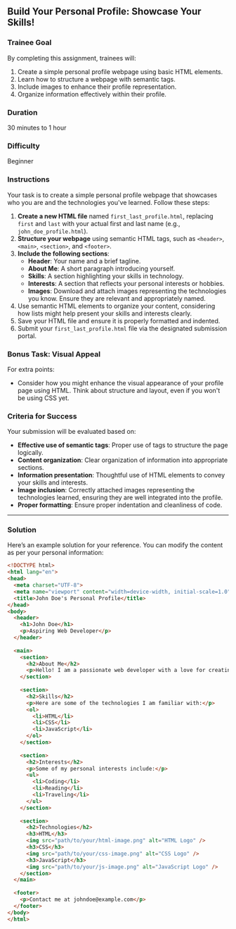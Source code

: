 ## Build Your Personal Profile: Showcase Your Skills!

### Trainee Goal
By completing this assignment, trainees will:
1. Create a simple personal profile webpage using basic HTML elements.
2. Learn how to structure a webpage with semantic tags.
3. Include images to enhance their profile representation.
4. Organize information effectively within their profile.

### Duration
30 minutes to 1 hour

### Difficulty
Beginner

### Instructions
Your task is to create a simple personal profile webpage that showcases who you are and the technologies you've learned. Follow these steps:

1. **Create a new HTML file** named `first_last_profile.html`, replacing `first` and `last` with your actual first and last name (e.g., `john_doe_profile.html`).
2. **Structure your webpage** using semantic HTML tags, such as `<header>`, `<main>`, `<section>`, and `<footer>`.
3. **Include the following sections**:
   - **Header**: Your name and a brief tagline.
   - **About Me**: A short paragraph introducing yourself.
   - **Skills**: A section highlighting your skills in technology.
   - **Interests**: A section that reflects your personal interests or hobbies.
   - **Images**: Download and attach images representing the technologies you know. Ensure they are relevant and appropriately named.
4. Use semantic HTML elements to organize your content, considering how lists might help present your skills and interests clearly.
5. Save your HTML file and ensure it is properly formatted and indented.
6. Submit your `first_last_profile.html` file via the designated submission portal.

### Bonus Task: Visual Appeal
For extra points:
- Consider how you might enhance the visual appearance of your profile page using HTML. Think about structure and layout, even if you won't be using CSS yet.

### Criteria for Success
Your submission will be evaluated based on:
- **Effective use of semantic tags**: Proper use of tags to structure the page logically.
- **Content organization**: Clear organization of information into appropriate sections.
- **Information presentation**: Thoughtful use of HTML elements to convey your skills and interests.
- **Image inclusion**: Correctly attached images representing the technologies learned, ensuring they are well integrated into the profile.
- **Proper formatting**: Ensure proper indentation and cleanliness of code.

---

### Solution

Here’s an example solution for your reference. You can modify the content as per your personal information:

```html
<!DOCTYPE html>
<html lang="en">
<head>
  <meta charset="UTF-8">
  <meta name="viewport" content="width=device-width, initial-scale=1.0">
  <title>John Doe's Personal Profile</title>
</head>
<body>
  <header>
    <h1>John Doe</h1>
    <p>Aspiring Web Developer</p>
  </header>
  
  <main>
    <section>
      <h2>About Me</h2>
      <p>Hello! I am a passionate web developer with a love for creating interactive and user-friendly web applications.</p>
    </section>
    
    <section>
      <h2>Skills</h2>
      <p>Here are some of the technologies I am familiar with:</p>
      <ol>
        <li>HTML</li>
        <li>CSS</li>
        <li>JavaScript</li>
      </ol>
    </section>
    
    <section>
      <h2>Interests</h2>
      <p>Some of my personal interests include:</p>
      <ul>
        <li>Coding</li>
        <li>Reading</li>
        <li>Traveling</li>
      </ul>
    </section>
    
    <section>
      <h2>Technologies</h2>
      <h3>HTML</h3>
      <img src="path/to/your/html-image.png" alt="HTML Logo" />
      <h3>CSS</h3>
      <img src="path/to/your/css-image.png" alt="CSS Logo" />
      <h3>JavaScript</h3>
      <img src="path/to/your/js-image.png" alt="JavaScript Logo" />
    </section>
  </main>
  
  <footer>
    <p>Contact me at johndoe@example.com</p>
  </footer>
</body>
</html>
```
